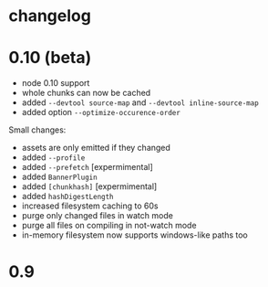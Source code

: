 # changelog

# 0.10 (beta)

* node 0.10 support
* whole chunks can now be cached
* added `--devtool source-map` and `--devtool inline-source-map`
* added option `--optimize-occurence-order`

Small changes:

* assets are only emitted if they changed
* added `--profile`
* added `--prefetch` [expermimental]
* added `BannerPlugin`
* added `[chunkhash]` [expermimental]
* added `hashDigestLength`
* increased filesystem caching to 60s
* purge only changed files in watch mode
* purge all files on compiling in not-watch mode
* in-memory filesystem now supports windows-like paths too

# 0.9